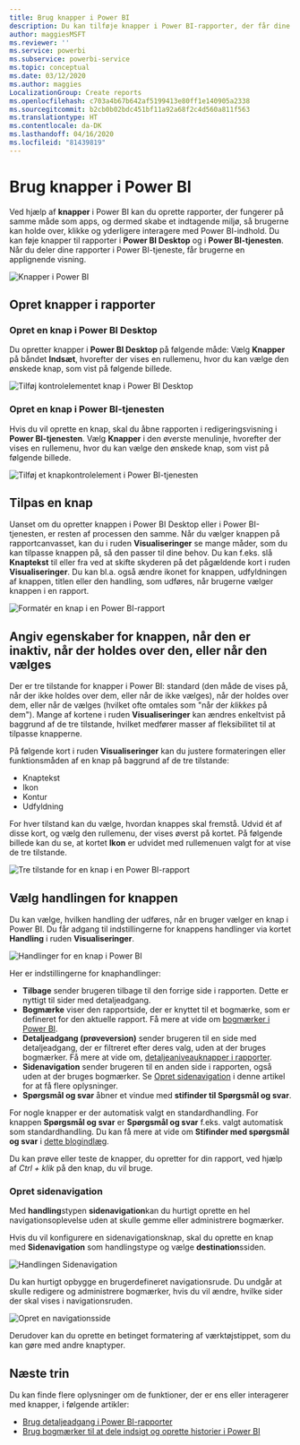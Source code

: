 ```yaml
---
title: Brug knapper i Power BI
description: Du kan tilføje knapper i Power BI-rapporter, der får dine rapporter til at fungere som apps, og sørge for, at brugerne bliver mere involveret.
author: maggiesMSFT
ms.reviewer: ''
ms.service: powerbi
ms.subservice: powerbi-service
ms.topic: conceptual
ms.date: 03/12/2020
ms.author: maggies
LocalizationGroup: Create reports
ms.openlocfilehash: c703a4b67b642af5199413e80ff1e140905a2338
ms.sourcegitcommit: b2cb0b02bdc451bf11a92a68f2c4d560a811f563
ms.translationtype: HT
ms.contentlocale: da-DK
ms.lasthandoff: 04/16/2020
ms.locfileid: "81439819"
---
```

# <a name="use-buttons-in-power-bi"></a>Brug knapper i Power BI
Ved hjælp af **knapper** i Power BI kan du oprette rapporter, der fungerer på samme måde som apps, og dermed skabe et indtagende miljø, så brugerne kan holde over, klikke og yderligere interagere med Power BI-indhold. Du kan føje knapper til rapporter i **Power BI Desktop** og i **Power BI-tjenesten**. Når du deler dine rapporter i Power BI-tjeneste, får brugerne en applignende visning.

![Knapper i Power BI](media/desktop-buttons/power-bi-buttons.png)

## <a name="create-buttons-in-reports"></a>Opret knapper i rapporter

### <a name="create-a-button-in-power-bi-desktop"></a>Opret en knap i Power BI Desktop

Du opretter knapper i **Power BI Desktop** på følgende måde: Vælg **Knapper** på båndet **Indsæt**, hvorefter der vises en rullemenu, hvor du kan vælge den ønskede knap, som vist på følgende billede. 

![Tilføj kontrolelementet knap i Power BI Desktop](media/desktop-buttons/power-bi-button-dropdown.png)

### <a name="create-a-button-in-the-power-bi-service"></a>Opret en knap i Power BI-tjenesten

Hvis du vil oprette en knap, skal du åbne rapporten i redigeringsvisning i **Power BI-tjenesten**. Vælg **Knapper** i den øverste menulinje, hvorefter der vises en rullemenu, hvor du kan vælge den ønskede knap, som vist på følgende billede. 

![Tilføj et knapkontrolelement i Power BI-tjenesten](media/desktop-buttons/power-bi-button-service-dropdown.png)

## <a name="customize-a-button"></a>Tilpas en knap

Uanset om du opretter knappen i Power BI Desktop eller i Power BI-tjenesten, er resten af processen den samme. Når du vælger knappen på rapportcanvasset, kan du i ruden **Visualiseringer** se mange måder, som du kan tilpasse knappen på, så den passer til dine behov. Du kan f.eks. slå **Knaptekst** til eller fra ved at skifte skyderen på det pågældende kort i ruden **Visualiseringer**. Du kan bl.a. også ændre ikonet for knappen, udfyldningen af knappen, titlen eller den handling, som udføres, når brugerne vælger knappen i en rapport.

![Formatér en knap i en Power BI-rapport](media/desktop-buttons/power-bi-button-properties.png)

## <a name="set-button-properties-when-idle-hovered-over-or-selected"></a>Angiv egenskaber for knappen, når den er inaktiv, når der holdes over den, eller når den vælges

Der er tre tilstande for knapper i Power BI: standard (den måde de vises på, når der ikke holdes over dem, eller når de ikke vælges), når der holdes over dem, eller når de vælges (hvilket ofte omtales som "når der *klikkes* på dem"). Mange af kortene i ruden **Visualiseringer** kan ændres enkeltvist på baggrund af de tre tilstande, hvilket medfører masser af fleksibilitet til at tilpasse knapperne.

På følgende kort i ruden **Visualiseringer** kan du justere formateringen eller funktionsmåden af en knap på baggrund af de tre tilstande:

* Knaptekst
* Ikon
* Kontur
* Udfyldning

For hver tilstand kan du vælge, hvordan knappes skal fremstå. Udvid ét af disse kort, og vælg den rullemenu, der vises øverst på kortet. På følgende billede kan du se, at kortet **Ikon** er udvidet med rullemenuen valgt for at vise de tre tilstande.

![Tre tilstande for en knap i en Power BI-rapport](media/desktop-buttons/power-bi-button-format.png)


## <a name="select-the-action-for-a-button"></a>Vælg handlingen for knappen

Du kan vælge, hvilken handling der udføres, når en bruger vælger en knap i Power BI. Du får adgang til indstillingerne for knappens handlinger via kortet **Handling** i ruden **Visualiseringer**.

![Handlinger for en knap i Power BI](media/desktop-buttons/power-bi-button-action.png)

Her er indstillingerne for knaphandlinger:

- **Tilbage** sender brugeren tilbage til den forrige side i rapporten. Dette er nyttigt til sider med detaljeadgang.
- **Bogmærke** viser den rapportside, der er knyttet til et bogmærke, som er defineret for den aktuelle rapport. Få mere at vide om [bogmærker i Power BI](desktop-bookmarks.md). 
- **Detaljeadgang (prøveversion)** sender brugeren til en side med detaljeadgang, der er filtreret efter deres valg, uden at der bruges bogmærker. Få mere at vide om, [detaljeaniveauknapper i rapporter](desktop-drill-through-buttons.md).
- **Sidenavigation** sender brugeren til en anden side i rapporten, også uden at der bruges bogmærker. Se [Opret sidenavigation](#create-page-navigation) i denne artikel for at få flere oplysninger.
- **Spørgsmål og svar** åbner et vindue med **stifinder til Spørgsmål og svar**. 

For nogle knapper er der automatisk valgt en standardhandling. For knappen **Spørgsmål og svar** er **Spørgsmål og svar** f.eks. valgt automatisk som standardhandling. Du kan få mere at vide om **Stifinder med spørgsmål og svar** i [dette blogindlæg](https://powerbi.microsoft.com/blog/power-bi-desktop-april-2018-feature-summary/#Q&AExplorer).

Du kan prøve eller teste de knapper, du opretter for din rapport, ved hjælp af *Ctrl + klik* på den knap, du vil bruge. 

### <a name="create-page-navigation"></a>Opret sidenavigation

Med **handling**stypen **sidenavigation**kan du hurtigt oprette en hel navigationsoplevelse uden at skulle gemme eller administrere bogmærker.

Hvis du vil konfigurere en sidenavigationsknap, skal du oprette en knap med **Sidenavigation** som handlingstype og vælge **destination**ssiden.

![Handlingen Sidenavigation](media/desktop-buttons/power-bi-page-navigation.png)

Du kan hurtigt opbygge en brugerdefineret navigationsrude. Du undgår at skulle redigere og administrere bogmærker, hvis du vil ændre, hvilke sider der skal vises i navigationsruden.

![Opret en navigationsside](media/desktop-buttons/power-bi-build-navigation-pane.png)

Derudover kan du oprette en betinget formatering af værktøjstippet, som du kan gøre med andre knaptyper.

## <a name="next-steps"></a>Næste trin
Du kan finde flere oplysninger om de funktioner, der er ens eller interagerer med knapper, i følgende artikler:

* [Brug detaljeadgang i Power BI-rapporter](desktop-drillthrough.md)
* [Brug bogmærker til at dele indsigt og oprette historier i Power BI](desktop-bookmarks.md)

